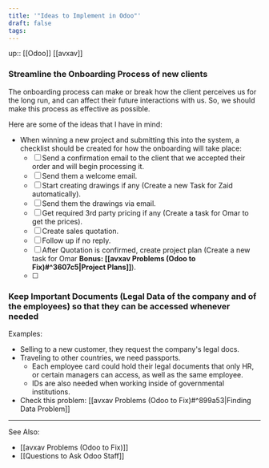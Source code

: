 ```yaml
---
title: '"Ideas to Implement in Odoo"'
draft: false
tags:
---
```

up:: [[Odoo]] [[avxav]]


### Streamline the Onboarding Process of new clients

The onboarding process can make or break how the client perceives us for the long run, and can affect their future interactions with us. So, we should make this process as effective as possible.

Here are some of the ideas that I have in mind:
- When winning a new project and submitting this into the system, a checklist should be created for how the onboarding will take place:
	- [ ] Send a confirmation email to the client that we accepted their order and will begin processing it.
	- [ ] Send them a welcome email.
	- [ ] Start creating drawings if any (Create a new Task for Zaid automatically).
	- [ ] Send them the drawings via email.
	- [ ] Get required 3rd party pricing if any (Create a task for Omar to get the prices).
	- [ ] Create sales quotation.
	- [ ] Follow up if no reply.
	- [ ] After Quotation is confirmed, create project plan (Create a new task for Omar **Bonus: [[avxav Problems (Odoo to Fix)#^3607c5|Project Plans]]**).
	- [ ] 


### Keep Important Documents (Legal Data of the company and of the employees) so that they can be accessed whenever needed

Examples:
- Selling to a new customer, they request the company's legal docs.
- Traveling to other countries, we need passports.
	- Each employee card could hold their legal documents that only HR, or certain managers can access, as well as the same employee.
	- IDs are also needed when working inside of governmental institutions.
- Check this problem: [[avxav Problems (Odoo to Fix)#^899a53|Finding Data Problem]]



---

See Also:
- [[avxav Problems (Odoo to Fix)]]
- [[Questions to Ask Odoo Staff]]

